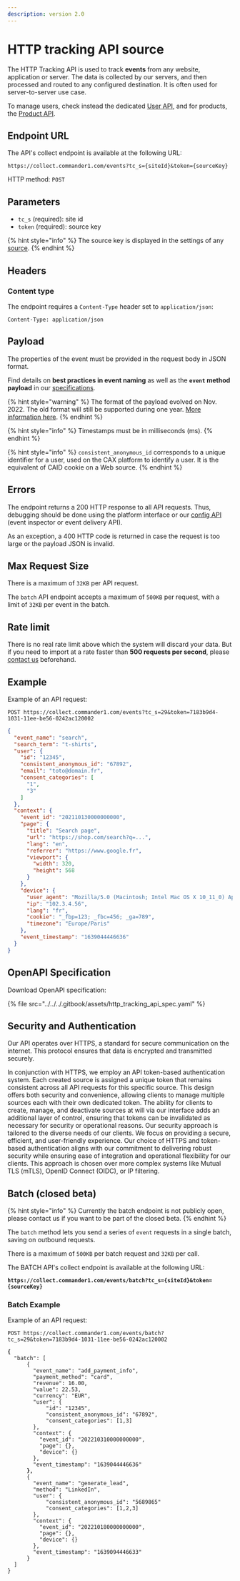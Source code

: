 ```yaml
---
description: version 2.0
---
```


# HTTP tracking API source

The HTTP Tracking API is used to track **events** from any website, application or server. The data is collected by our servers, and then processed and routed to any configured destination. It is often used for server-to-server use case.

To manage users, check instead the dedicated [User API](https://doc.commandersact.com/features/sources/sources-catalog/import-crm-users/api-users), and for products, the [Product API](import-conversions/api-conversions-and-product-catalog.md).

## Endpoint URL

The API's collect endpoint is available at the following URL:

```
https://collect.commander1.com/events?tc_s={siteId}&token={sourceKey}
```

HTTP method: `POST`

## Parameters

* `tc_s` (required): site id
* `token` (required): source key

{% hint style="info" %}
The source key is displayed in the settings of any [source](../overview.md).
{% endhint %}

## Headers

### Content type <a href="#content-type" id="content-type"></a>

The endpoint requires a `Content-Type` header set to `application/json`:

```
Content-Type: application/json
```

## Payload

The properties of the event must be provided in the request body in JSON format.

Find details on **best practices in event naming** as well as the **`event` method payload** in our [specifications](../../../developers/tracking/about-events/).

{% hint style="warning" %}
The format of the payload evolved on Nov. 2022. The old format will still be supported during one year. [More information here](http-tracking-api/http-tracking-api1_0.md).
{% endhint %}

{% hint style="info" %}
Timestamps must be in milliseconds (ms).
{% endhint %}

{% hint style="info" %}
`consistent_anonymous_id` corresponds to a unique identifier for a user, used on the CAX platform to identify a user. It is the equivalent of CAID cookie on a Web source.
{% endhint %}

## Errors

The endpoint returns a 200 HTTP response to all API requests. Thus, debugging should be done using the platform interface or our [config API](../../../developers/config-api.md) (event inspector or event delivery API).

As an exception, a 400 HTTP code is returned in case the request is too large or the payload JSON is invalid.

## Max Request Size <a href="#max-request-size" id="max-request-size"></a>

There is a maximum of `32KB` per API request.

The `batch` API endpoint accepts a maximum of `500KB` per request, with a limit of `32KB` per event in the batch.

## Rate limit

There is no real rate limit above which the system will discard your data. But if you need to import at a rate faster than **500 requests per second**, please [contact us](mailto:support@commandersact.com) beforehand.

## Example

Example of an API request:

```
POST https://collect.commander1.com/events?tc_s=29&token=7183b9d4-1031-11ee-be56-0242ac120002
```

```json
{
  "event_name": "search",
  "search_term": "t-shirts",
  "user": {
    "id": "12345",
    "consistent_anonymous_id": "67892",
    "email": "toto@domain.fr",
    "consent_categories": [
      "1",
      "3"
    ]
  },
  "context": {
    "event_id": "202110130000000000",
    "page": {
      "title": "Search page",
      "url": "https://shop.com/search?q=...",
      "lang": "en",
      "referrer": "https://www.google.fr",
      "viewport": {
        "width": 320,
        "height": 568
      }
    },
    "device": {
      "user_agent": "Mozilla/5.0 (Macintosh; Intel Mac OS X 10_11_0) AppleWebKit/537.36 (KHTML, like Gecko) Chrome/46.0.2490.86 Safari/537.36",
      "ip": "102.3.4.56",
      "lang": "fr",
      "cookie": "_fbp=123; _fbc=456; _ga=789",
      "timezone": "Europe/Paris"
    },
    "event_timestamp": "1639044446636"
  }
}
```

## OpenAPI Specification

Download OpenAPI specification:

{% file src="../../../.gitbook/assets/http_tracking_api_spec.yaml" %}

## Security and Authentication

Our API operates over HTTPS, a standard for secure communication on the internet. This protocol ensures that data is encrypted and transmitted securely.

In conjunction with HTTPS, we employ an API token-based authentication system. Each created source is assigned a unique token that remains consistent across all API requests for this specific source. This design offers both security and convenience, allowing clients to manage multiple sources each with their own dedicated token. The ability for clients to create, manage, and deactivate sources at will via our interface adds an additional layer of control, ensuring that tokens can be invalidated as necessary for security or operational reasons. Our security approach is tailored to the diverse needs of our clients. We focus on providing a secure, efficient, and user-friendly experience. Our choice of HTTPS and token-based authentication aligns with our commitment to delivering robust security while ensuring ease of integration and operational flexibility for our clients. This approach is chosen over more complex systems like Mutual TLS (mTLS), OpenID Connect (OIDC), or IP filtering.

## Batch (closed beta)

{% hint style="info" %}
Currently the batch endpoint is not publicly open, please contact us if you want to be part of the closed beta.
{% endhint %}

The `batch` method lets you send a series of `event` requests in a single batch, saving on outbound requests.

There is a maximum of `500KB` per batch request and `32KB` per call.

The BATCH API's collect endpoint is available at the following URL:

<pre><code><strong>https://collect.commander1.com/events/batch?tc_s={siteId}&#x26;token={sourceKey}
</strong></code></pre>

### Batch Example

Example of an API request:

```
POST https://collect.commander1.com/events/batch?tc_s=29&token=7183b9d4-1031-11ee-be56-0242ac120002
```

<pre class="language-json"><code class="lang-json"><strong>{
</strong>  "batch": [
      {
        "event_name": "add_payment_info",
        "payment_method": "card",
        "revenue": 16.00,
        "value": 22.53,
        "currency": "EUR",
        "user": {
            "id": "12345",
            "consistent_anonymous_id": "67892",
            "consent_categories": [1,3]
        },
        "context": {
          "event_id": "202210310000000000",
          "page": {},
          "device": {}
        },
        "event_timestamp": "1639044446636"
<strong>      },
</strong>      {
        "event_name": "generate_lead",
        "method": "LinkedIn",
        "user": {
            "consistent_anonymous_id": "5689865"
            "consent_categories": [1,2,3]
        },
        "context": {
          "event_id": "202210180000000000",
          "page": {},
          "device": {}
        },
        "event_timestamp": "1639094446633"
      }
  ]
}
</code></pre>
